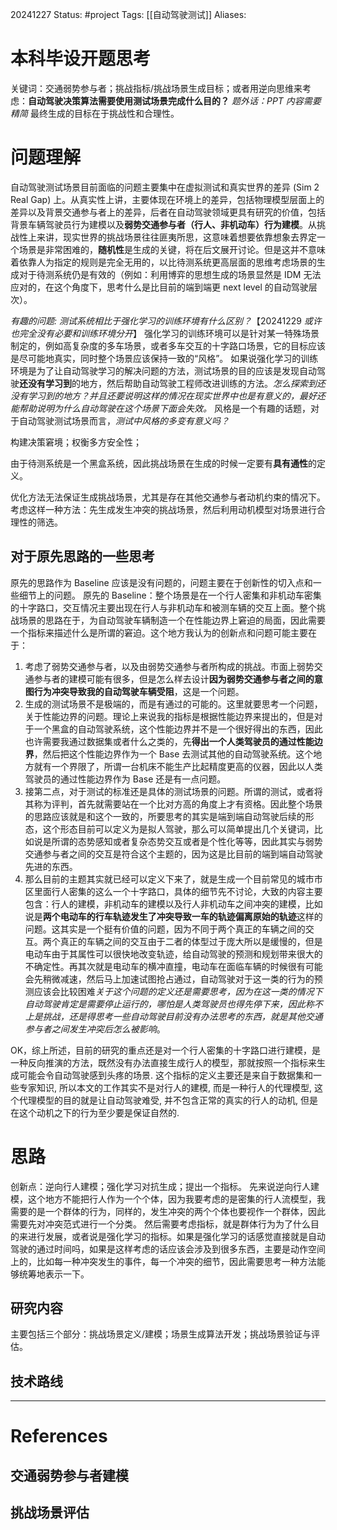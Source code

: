 20241227
Status: #project
Tags: [[自动驾驶测试]]
Aliases: 
# 本科毕设开题思考
关键词：交通弱势参与者；挑战指标/挑战场景生成目标；或者用逆向思维来考虑：**自动驾驶决策算法需要使用测试场景完成什么目的？**
*题外话：PPT 内容需要精简*
最终生成的目标在于挑战性和合理性。
# 问题理解
自动驾驶测试场景目前面临的问题主要集中在虚拟测试和真实世界的差异 (Sim 2 Real Gap) 上。从真实性上讲，主要体现在环境上的差异，包括物理模型层面上的差异以及背景交通参与者上的差异，后者在自动驾驶领域更具有研究的价值，包括背景车辆驾驶员行为建模以及**弱势交通参与者（行人、非机动车）行为建模**。从挑战性上来讲，现实世界的挑战场景往往匪夷所思，这意味着想要依靠想象去界定一个场景是非常困难的，**随机性**是生成的关键，将在后文展开讨论。但是这并不意味着依靠人为指定的规则是完全无用的，以比待测系统更高层面的思维考虑场景的生成对于待测系统仍是有效的（例如：利用博弈的思想生成的场景显然是 IDM 无法应对的，在这个角度下，思考什么是比目前的端到端更 next level 的自动驾驶层次）。

*有趣的问题: 测试系统相比于强化学习的训练环境有什么区别？*【20241229 *或许也完全没有必要和训练环境分开*】
强化学习的训练环境可以是针对某一特殊场景制定的，例如高复杂度的多车场景，或者多车交互的十字路口场景，它的目标应该是尽可能地真实，同时整个场景应该保持一致的“风格”。
如果说强化学习的训练环境是为了让自动驾驶学习的解决问题的方法，测试场景的目的应该是发现自动驾驶**还没有学习到**的地方，然后帮助自动驾驶工程师改进训练的方法。*怎么探索到还没有学习到的地方？并且还要说明这样的情况在现实世界中也是有意义的，最好还能帮助说明为什么自动驾驶在这个场景下面会失效。*
风格是一个有趣的话题，对于自动驾驶测试场景而言，*测试中风格的多变有意义吗？*

构建决策窘境；权衡多方安全性；

由于待测系统是一个黑盒系统，因此挑战场景在生成的时候一定要有**具有通性**的定义。

优化方法无法保证生成挑战场景，尤其是存在其他交通参与者动机约束的情况下。考虑这样一种方法：先生成发生冲突的挑战场景，然后利用动机模型对场景进行合理性的筛选。

## 对于原先思路的一些思考
原先的思路作为 Baseline 应该是没有问题的，问题主要在于创新性的切入点和一些细节上的问题。
原先的 Baseline：整个场景是在一个行人密集和非机动车密集的十字路口，交互情况主要出现在行人与非机动车和被测车辆的交互上面。整个挑战场景的思路在于，为自动驾驶车辆制造一个在性能边界上窘迫的局面，因此需要一个指标来描述什么是所谓的窘迫。这个地方我认为的创新点和问题可能主要在于：
1. 考虑了弱势交通参与者，以及由弱势交通参与者所构成的挑战。市面上弱势交通参与者的建模可能有很多，但是怎么样去设计**因为弱势交通参与者之间的意图行为冲突导致我的自动驾驶车辆受阻**，这是一个问题。
2. 生成的测试场景不是极端的，而是有通过的可能的。这里就要思考一个问题，关于性能边界的问题。理论上来说我的指标是根据性能边界来提出的，但是对于一个黑盒的自动驾驶系统，这个性能边界并不是一个很好得出的东西，因此也许需要我通过数据集或者什么之类的，先**得出一个人类驾驶员的通过性能边界**，然后把这个性能边界作为一个 Base 去测试其他的自动驾驶系统。这个地方就有一个界限了，所谓一台机床不能生产比起精度更高的仪器，因此以人类驾驶员的通过性能边界作为 Base 还是有一点问题。
3. 接第二点，对于测试的标准还是具体的测试场景的问题。所谓的测试，或者将其称为评判，首先就需要站在一个比对方高的角度上才有资格。因此整个场景的思路应该就是和这个一致的，所要思考的其实是端到端自动驾驶后续的形态，这个形态目前可以定义为是拟人驾驶，那么可以简单提出几个关键词，比如说是所谓的态势感知或者复杂态势交互或者是个性化等等，因此其实与弱势交通参与者之间的交互是符合这个主题的，因为这是比目前的端到端自动驾驶先进的东西。
4. 那么目前的主题其实就已经可以定义下来了，就是生成一个目前常见的城市市区里面行人密集的这么一个十字路口，具体的细节先不讨论，大致的内容主要包含：行人的建模，非机动车的建模以及行人非机动车之间冲突的建模，比如说是**两个电动车的行车轨迹发生了冲突导致一车的轨迹偏离原始的轨迹**这样的问题。这其实是一个挺有价值的问题，因为不同于两个真正的车辆之间的交互。两个真正的车辆之间的交互由于二者的体型过于庞大所以是缓慢的，但是电动车由于其属性可以很快地改变轨迹，给自动驾驶的预测和规划带来很大的不确定性。再其次就是电动车的横冲直撞，电动车在面临车辆的时候很有可能会先稍微减速，然后马上加速试图抢占通过，自动驾驶对于这一类的行为的预测应该会比较困难*关于这个问题的定义还是需要思考，因为在这一类的情况下自动驾驶肯定是需要停止运行的，哪怕是人类驾驶员也得先停下来，因此称不上是挑战，还是得思考一些自动驾驶目前没有办法思考的东西，就是其他交通参与者之间发生冲突后怎么被影响*。

OK，综上所述，目前的研究的重点还是对一个行人密集的十字路口进行建模，是一种反向推演的方法，既然没有办法直接生成行人的模型，那就按照一个指标来生成可能会令自动驾驶感到头疼的场景. 这个指标的定义主要还是来自于数据集和一些专家知识, 所以本文的工作其实不是对行人的建模, 而是一种行人的代理模型, 这个代理模型的目的就是让自动驾驶难受, 并不包含正常的真实的行人的动机, 但是在这个动机之下的行为至少要是保证自然的.
# 思路
创新点：逆向行人建模；强化学习对抗生成；提出一个指标。
先来说逆向行人建模，这个地方不能把行人作为一个个体，因为我要考虑的是密集的行人流模型，我需要的是一个群体的行为，同样的，发生冲突的两个个体也要视作一个群体，因此需要先对冲突范式进行一个分类。
然后需要考虑指标，就是群体行为为了什么目的来进行发展，或者说是强化学习的指标。如果是强化学习的话感觉直接就是自动驾驶的通过时间吗，如果是这样考虑的话应该会涉及到很多东西，主要是动作空间上的，比如每一种冲突发生的事件，每一个冲突的细节，因此需要思考一种方法能够统筹地表示一下。

## 研究内容
主要包括三个部分：挑战场景定义/建模；场景生成算法开发；挑战场景验证与评估。


## 技术路线







---
# References
## 交通弱势参与者建模

## 挑战场景评估


